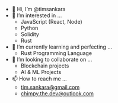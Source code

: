 - 👋 Hi, I’m @timsankara
- 👀 I’m interested in ...
  - JavaScript (React, Node)
  - Python
  - Solidity
  - Rust
- 🌱 I’m currently learning and perfecting ...
  -  Rust Programming Language
- 🤝 I’m looking to collaborate on ...
  - Blockchain projects
  - AI & ML Projects
- 📫 How to reach me ...
  - tim.sankara@gmail.com
  - chimpy.the.dev@outlook.com

<!---
timsankara/timsankara is a ✨ special ✨ repository because its `README.md` (this file) appears on your GitHub profile.
You can click the Preview link to take a look at your changes.
--->
